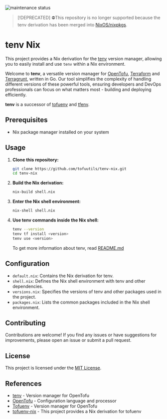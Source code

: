 <!-- BADGES -->
![maintenance status](https://img.shields.io/maintenance/no/2024.svg?style=for-the-badge)

> [!DEPRECATED]
> ⛔️This repository is no longer supported because the tenv derivation has been merged into [NixOS/nixpkgs](https://github.com/NixOS/nixpkgs/blob/master/pkgs/by-name/te/tenv/package.nix).

# tenv Nix

This project provides a Nix derivation for the [tenv](https://github.com/tofuutils/tenv) version manager, allowing you to easily install and use `tenv` within a Nix environment.

Welcome to **tenv**, a versatile version manager for [OpenTofu](https://opentofu.org), [Terraform](https://www.terraform.io/) and [Terragrunt](https://terragrunt.gruntwork.io/), written in Go. Our tool simplifies the complexity of handling different versions of these powerful tools, ensuring developers and DevOps professionals can focus on what matters most - building and deploying efficiently.

**tenv** is a successor of [tofuenv](https://github.com/tofuutils/tofuenv) and [tfenv](https://github.com/tfutils/tfenv).

## Prerequisites

- Nix package manager installed on your system

## Usage

1. **Clone this repository:**

   ```bash
   git clone https://github.com/tofuutils/tenv-nix.git
   cd tenv-nix
   ```

2. **Build the Nix derivation:**

   ```bash
   nix-build shell.nix
   ```

3. **Enter the Nix shell environment:**

   ```bash
   nix-shell shell.nix
   ```

4. **Use tenv commands inside the Nix shell:**

   ```bash
   tenv --version
   tenv tf install <version>
   tenv use <version>
   ```

   To get more information about tenv, read [README.md](https://github.com/tofuutils/tenv/blob/main/README.md)

## Configuration

- `default.nix`: Contains the Nix derivation for tenv.
- `shell.nix`: Defines the Nix shell environment with tenv and other dependencies.
- `versions.nix`: Specifies the versions of tenv and other packages used in the project.
- `packages.nix`: Lists the common packages included in the Nix shell environment.

## Contributing

Contributions are welcome! If you find any issues or have suggestions for improvements, please open an issue or submit a pull request.

## License

This project is licensed under the [MIT License](LICENSE).

## References

- [tenv](https://github.com/tofuutils/tenv) - Version manager for OpenTofu
- [OpenTofu](https://github.com/tofuutils/opentofu) - Configuration language and processor
- [Tofuenv](https://github.com/tofuutils/tofuenv) - Version manager for OpenTofu
- [tofuenv-nix](https://github.com/maddinek/tofuenv-nix) - This project provides a Nix derivation for tofuenv
